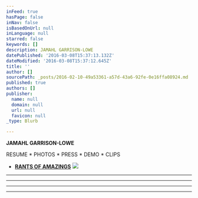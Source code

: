 ```yaml
---
inFeed: true
hasPage: false
inNav: false
isBasedOnUrl: null
inLanguage: null
starred: false
keywords: []
description: JAMAHL GARRISON-LOWE
datePublished: '2016-03-08T15:37:13.132Z'
dateModified: '2016-03-08T15:37:12.645Z'
title: ''
author: []
sourcePath: _posts/2016-02-10-49a53361-a57d-43a6-92fe-0e16ffa08924.md
published: true
authors: []
publisher:
  name: null
  domain: null
  url: null
  favicon: null
_type: Blurb

---
```

**JAMAHL GARRISON-LOWE**

RESUME     \*      PHOTOS      \*      PRESS      \*      DEMO      \*   CLIPS        

* [**RANTS OF AMAZINGS**][0]
![](https://the-grid-user-content.s3-us-west-2.amazonaws.com/ebfdea4b-e399-4f13-868d-a2e1b112852d.jpg)

****

****

****

****

[0]: https://thegrid.ai/jamahldotcom/184fdef1-2936-48fa-b192-e379f27a6d91/